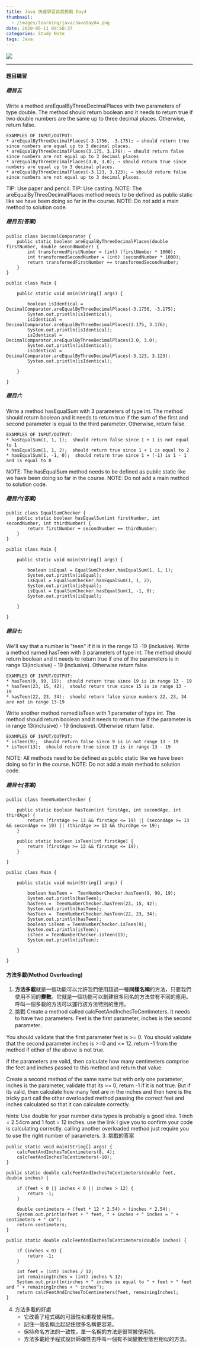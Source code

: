 ```yaml
---
title: Java 快速學習自我挑戰 Day4
thumbnail:
  - /images/learning/java/JavaDay04.png
date: 2020-05-11 09:50:37
categories: Study Note
tags: Java
---
```

<img src="/images/learning/java/JavaDay04.png">

***
#### 題目練習
##### 題目五
Write a method areEqualByThreeDecimalPlaces with two parameters of type double.
The method should return boolean and it needs to return true if two double numbers are the same up to three decimal places. Otherwise, return false.

```
EXAMPLES OF INPUT/OUTPUT:
* areEqualByThreeDecimalPlaces(-3.1756, -3.175); → should return true since numbers are equal up to 3 decimal places.
* areEqualByThreeDecimalPlaces(3.175, 3.176); → should return false since numbers are not equal up to 3 decimal places
* areEqualByThreeDecimalPlaces(3.0, 3.0); → should return true since numbers are equal up to 3 decimal places.
* areEqualByThreeDecimalPlaces(-3.123, 3.123); → should return false since numbers are not equal up to 3 decimal places.
```

TIP: Use paper and pencil.
TIP: Use casting.
NOTE: The areEqualByThreeDecimalPlaces method  needs to be defined as public static like we have been doing so far in the course.
NOTE: Do not add a  main method to solution code.
##### 題目五(答案)
```
public class DecimalComparator {
    public static boolean areEqualByThreeDecimalPlaces(double firstNumber, double secondNumber) {
        int transformedFirstNumber = (int) (firstNumber * 1000);
        int transformedSecondNumber = (int) (secondNumber * 1000);
        return transformedFirstNumber == transformedSecondNumber;
    }
}
```
```
public class Main {

    public static void main(String[] args) {

        boolean isIdentical = DecimalComparator.areEqualByThreeDecimalPlaces(-3.1756, -3.175);
        System.out.println(isIdentical);
        isIdentical = DecimalComparator.areEqualByThreeDecimalPlaces(3.175, 3.176);
        System.out.println(isIdentical);
        isIdentical = DecimalComparator.areEqualByThreeDecimalPlaces(3.0, 3.0);
        System.out.println(isIdentical);
        isIdentical = DecimalComparator.areEqualByThreeDecimalPlaces(-3.123, 3.123);
        System.out.println(isIdentical);

    }

}
```
##### 題目六
Write a method hasEqualSum with 3 parameters of type int.
The method should return boolean and it needs to return true if the sum of the first and second parameter is equal to the third parameter. Otherwise, return false.

```
EXAMPLES OF INPUT/OUTPUT:
* hasEqualSum(1, 1, 1);  should return false since 1 + 1 is not equal to 1
* hasEqualSum(1, 1, 2);  should return true since 1 + 1 is equal to 2
* hasEqualSum(1, -1, 0);  should return true since 1 + (-1) is 1 - 1 and is equal to 0
```

NOTE: The hasEqualSum method  needs to be defined as public static like we have been doing so far in the course.
NOTE: Do not add a  main method to solution code.
##### 題目六(答案)
```
public class EqualSumChecker {
    public static boolean hasEqualSum(int firstNumber, int secondNumber, int thirdNumber) {
        return firstNumber + secondNumber == thirdNumber;
    }
}
```
```
public class Main {

    public static void main(String[] args) {

        boolean isEqual = EqualSumChecker.hasEqualSum(1, 1, 1);
        System.out.println(isEqual);
        isEqual = EqualSumChecker.hasEqualSum(1, 1, 2);
        System.out.println(isEqual);
        isEqual = EqualSumChecker.hasEqualSum(1, -1, 0);
        System.out.println(isEqual);

    }

}
```
##### 題目七
We'll say that a number is "teen" if it is in the range 13 -19 (inclusive).
Write a method named hasTeen with 3 parameters of type int.
The method should return boolean and it needs to return true if one of the parameters is in range 13(inclusive) - 19 (inclusive). Otherwise return false.

```
EXAMPLES OF INPUT/OUTPUT:
* hasTeen(9, 99, 19);  should return true since 19 is in range 13 - 19
* hasTeen(23, 15, 42);  should return true since 15 is in range 13 - 19
* hasTeen(22, 23, 34);  should return false since numbers 22, 23, 34 are not in range 13-19
```

Write another method named isTeen with 1 parameter of type int.
The method should return boolean and it needs to return true if the parameter is in range 13(inclusive) - 19 (inclusive). Otherwise return false.

```
EXAMPLES OF INPUT/OUTPUT:
* isTeen(9);  should return false since 9 is in not range 13 - 19
* isTeen(13);  should return true since 13 is in range 13 - 19
```

NOTE: All methods need to be defined as public static like we have been doing so far in the course.
NOTE: Do not add a  main method to solution code.
##### 題目七(答案)
```
public class TeenNumberChecker {

    public static boolean hasTeen(int firstAge, int secondAge, int thirdAge) {
        return (firstAge >= 13 && firstAge <= 19) || (secondAge >= 13 && secondAge <= 19) || (thirdAge >= 13 && thirdAge <= 19);
    }

    public static boolean isTeen(int firstAge) {
        return (firstAge >= 13 && firstAge <= 19);
    }

}
```
```
public class Main {

    public static void main(String[] args) {

        boolean hasTeen =  TeenNumberChecker.hasTeen(9, 99, 19);
        System.out.println(hasTeen);
        hasTeen =  TeenNumberChecker.hasTeen(23, 15, 42);
        System.out.println(hasTeen);
        hasTeen =  TeenNumberChecker.hasTeen(22, 23, 34);
        System.out.println(hasTeen);
        boolean isTeen = TeenNumberChecker.isTeen(9);
        System.out.println(isTeen);
        isTeen = TeenNumberChecker.isTeen(13);
        System.out.println(isTeen);

    }

}
```
#### 方法多載(Method Overloading)
1. **方法多載**就是一個功能可以允許我們使用超過一種**同樣名稱**的方法，只要我們使用不同的**變數**。它就是一個功能可以創建很多同名的方法並有不同的應用。呼叫一個多載的方法可以運行該方法特別的應用。
2. 挑戰
Create a method called calcFeetAndInchesToCentimeters. It needs to have two parameters. Feet is the first parameter, inches is the second parameter．

You should validate that the first parameter feet is >= 0.
You should validate that the second parameter inches is >=0 and <= 12.
return -1 from the method if either of the above is not true.

If the parameters are valid, then calculate how many centimeters comprise the feet and inches passed to this method and return that value.

Create a second method of the same name but with only one parameter, inches is the parameter, validate that its >= 0, return -1 if it is not true.
But if its valid, then calculate how many feet are in the inches and then here is the tricky part
call the other overloaded method passing the correct feet and inches calculated so that it can calculate correctly.

hints: Use double for your number data types is probably a good idea.
1 inch = 2.54cm and 1 foot = 12 inches.
use the link I give you to confirm your code is calculating correctly.
calling another overloaded method just require you to use the right number of parameters.
3. 挑戰的答案
```
public static void main(String[] args) {
    calcFeetAndInchesToCentimeters(8, 4);
    calcFeetAndInchesToCentimeters(-10);
}

public static double calcFeetAndInchesToCentimeters(double feet, double inches) {

    if (feet < 0 || inches < 0 || inches > 12) {
        return -1;
    }

    double centimeters = (feet * 12 * 2.54) + (inches * 2.54);
    System.out.println(feet + " feet, " + inches + " inches = " + centimeters + " cm");
    return centimeters;
}

public static double calcFeetAndInchesToCentimeters(double inches) {

    if (inches < 0) {
        return -1;
    }

    int feet = (int) inches / 12;
    int remainingInches = (int) inches % 12;
    System.out.println(inches + " inches is equal to " + feet + " feet and " + remainingInches + " inches");
    return calcFeetAndInchesToCentimeters(feet, remainingInches);
}
```
4. 方法多載的好處
    - 它改善了程式碼的可讀性和重複使用性。
    - 記住一個名稱比起記住很多名稱更容易。
    - 保持命名方法的一致性，單一名稱的方法是很常被使用的。
    - 方法多載給予程式設計師彈性去呼叫一個有不同變數型態但相似的方法。









